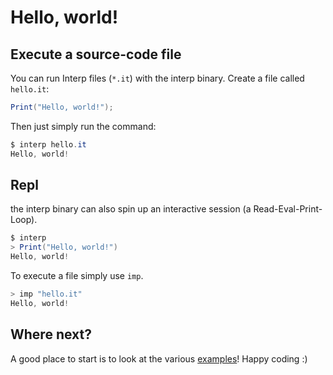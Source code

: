 # Hello, world!

## Execute a source-code file
You can run Interp files (`*.it`) with the interp binary.
Create a file called `hello.it`:
```cs
Print("Hello, world!");
```

Then just simply run the command:
```cs
$ interp hello.it
Hello, world!
```

## Repl
the interp binary can also spin up an interactive session (a Read-Eval-Print-Loop).
```cs
$ interp
> Print("Hello, world!")
Hello, world!
```

To execute a file simply use `imp`.
```cs
> imp "hello.it"
Hello, world!
```

## Where next?
A good place to start is to look at the various [examples](./examples.md)! Happy coding :)
